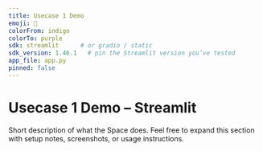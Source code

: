 ```yaml
---
title: Usecase 1 Demo
emoji: 🚀
colorFrom: indigo
colorTo: purple
sdk: streamlit      # or gradio / static
sdk_version: 1.46.1   # pin the Streamlit version you’ve tested
app_file: app.py
pinned: false
---
```


# Usecase 1 Demo – Streamlit

Short description of what the Space does.  Feel free to expand this section
with setup notes, screenshots, or usage instructions.
